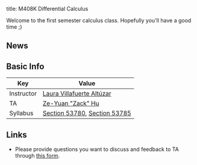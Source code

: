 title: M408K Differential Calculus

Welcome to the first semester calculus class. Hopefully you'll have a good time ;)

## News

## Basic Info

|  Key  | Value                                                                                      |
|------------|-------------------------------------------------------------------------------------------|
| Instructor | [Laura Villafuerte Altúzar](https://sites.google.com/site/lauravillafuertealtuzar030680/) |
| TA         | [Ze-Yuan "Zack" Hu](http://zhu45.org)                                                     |
| Syllabus   | [Section 53780](https://www.ma.utexas.edu/users/pmorales/syllabus/syllabus.php?unique=53780), [Section 53785](https://www.ma.utexas.edu/users/pmorales/syllabus/syllabus.php?unique=53785)|

## Links

- Please provide questions you want to discuss and feedback to TA through [this form](https://goo.gl/forms/i5HtFwrY1V9gRydH2).